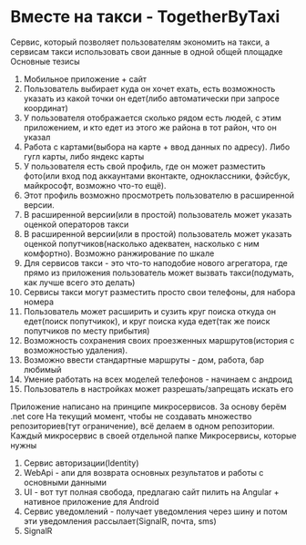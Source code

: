 # Вместе на такси - TogetherByTaxi
Сервис, который позволяет пользователям экономить на такси, а сервисам такси использовать свои данные в одной общей площадке
Основные тезисы
1) Мобильное приложение + сайт
2) Пользователь выбирает куда он хочет ехать, есть возможность указать из какой точки он едет(либо автоматически при запросе координат)
3) У пользователя отображается сколько рядом есть людей, с этим приложением, и кто едет из этого же района в тот район, что он указал
4) Работа с картами(выбора на карте + ввод данных по адресу). Либо гугл карты, либо яндекс карты
5) У пользователя есть свой профиль, где он может разместить фото(или вход под аккаунтами вконтакте, одноклассники, фэйсбук, майкрософт, возможно что-то ещё).
6) Этот профиль возможно просмотреть пользователю в расширенной версии.
7) В расширенной версии(или в простой) пользователь может указать оценкой операторов такси
8) В расширенной версии(или в простой) пользователь может указать оценкой попутчиков(насколько адекватен, насколько с ним комфортно). Возможно ранжирование по шкале
9) Для сервисов такси - это что-то наподобие нового агрегатора, где прямо из приложения пользователь может вызвать такси(подумать, как лучше всего это делать)
10) Сервисы такси могут разместить просто свои телефоны, для набора номера
11) Пользователь может расширить и сузить круг поиска откуда он едет(поиск попутчикок), и круг поиска куда едет(так же поиск попутчиков по месту прибытия)
12) Возможность сохранения своих проезженных маршрутов(история с возможностью удаления).
13) Возможно ввести стандартные маршруты - дом, работа, бар любимый
14) Умение работать на всех моделей телефонов - начинаем с андроид
15) Пользователь в настройках может разрешать/запрещать искать его

Приложение написано на принципе микросервисов. За основу берём .net core
На текущий момент, чтобы не создавать множество репозиториев(тут ограничение), всё делаем в одном репозитории. Каждый микросервис в своей отдельной папке
Микросервисы, которые нужны
1) Сервис авторизации(Identity)
2) WebApi - апи для возврата основных результатов и работы с основными данными
3) UI - вот тут полная свобода, предлагаю сайт пилить на Angular + нативное приложение для Android
4) Сервис уведомлений - получает уведомления через шину и потом эти уведомления рассылает(SignalR, почта, sms)
5) SignalR

